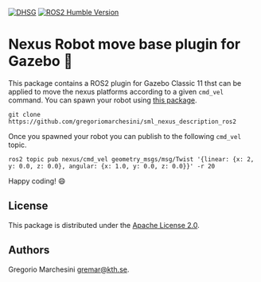 [![DHSG](https://img.shields.io/badge/KTH-DHSG-green)](https://www.example.com/dhsg) [![ROS2 Humble Version](https://img.shields.io/badge/ROS2-Humble-orange)](https://www.example.com/ros2)
# Nexus Robot move base plugin for Gazebo :robot:
This package contains a ROS2 plugin for Gazebo Classic 11 thst can be applied to move the nexus platforms according to a given `cmd_vel` command. You can spawn your robot using [this package](https://github.com/gregoriomarchesini/sml_nexus_description_ros2). 

```
git clone https://github.com/gregoriomarchesini/sml_nexus_description_ros2
```
Once you spawned your robot you can publish to the following `cmd_vel` topic.
```
ros2 topic pub nexus/cmd_vel geometry_msgs/msg/Twist '{linear: {x: 2, y: 0.0, z: 0.0}, angular: {x: 1.0, y: 0.0, z: 0.0}}' -r 20
```


Happy coding! :smile:


## License

This package is distributed under the [Apache License 2.0](LICENSE).

## Authors

Gregorio Marchesini [gremar@kth.se](mailto:gremar@kth.se).
